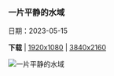 ### 一片平静的水域

日期：2023-05-15

**下载**  |  [1920x1080](https://cn.bing.com/th?id=OHR.AmericanWetlands_ZH-CN7534567518_1920x1080.jpg)  |  [3840x2160](https://cn.bing.com/th?id=OHR.AmericanWetlands_ZH-CN7534567518_UHD.jpg)

![一片平静的水域](https://cn.bing.com/th?id=OHR.AmericanWetlands_ZH-CN7534567518_1920x1080.jpg "在奥克弗诺基国家野生动物保护区划独木舟 (© Brad Beck/Tandem Stills + Motion)")

